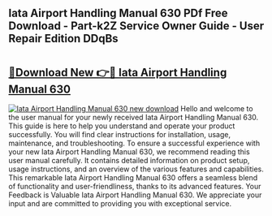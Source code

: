 ## Iata Airport Handling Manual 630 PDf Free Download - Part-k2Z Service Owner Guide - User Repair Edition DDqBs

# <h2><a href="http://bc52364.oget.top/?id=Iata+Airport+Handling+Manual+630">🔗Download New 👉🔴 Iata Airport Handling Manual 630</a></h2>

[![Iata Airport Handling Manual 630 new download](https://i.imgur.com/5g1atiW.png)](http://bc52364.oget.top/?id=Iata+Airport+Handling+Manual+630)
Hello and welcome to the user manual for your newly received Iata Airport Handling Manual 630. This guide is here to help you understand and operate your product successfully. You will find clear instructions for installation, usage, maintenance, and troubleshooting. To ensure a successful experience with your new Iata Airport Handling Manual 630, we recommend reading this user manual carefully. It contains detailed information on product setup, usage instructions, and an overview of the various features and capabilities. This remarkable Iata Airport Handling Manual 630 offers a seamless blend of functionality and user-friendliness, thanks to its advanced features. Your Feedback is Valuable Iata Airport Handling Manual 630. We appreciate your input and are committed to providing you with exceptional service.
